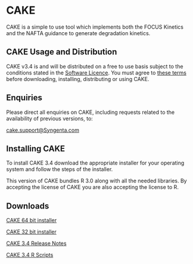 # CAKE

CAKE is a simple to use tool which implements both the FOCUS Kinetics and the NAFTA guidance to generate degradation kinetics.

## CAKE Usage and Distribution

CAKE v3.4 is and will be distributed on a free to use basis subject to the conditions
stated in the [Software Licence](./LICENSE.md). You must agree to [these terms](./LICENSE.md)
before downloading, installing, distributing or using CAKE.

## Enquiries

Please direct all enquiries on CAKE, including requests related to the availability of previous versions, to:

<cake.support@Syngenta.com>

## Installing CAKE

To install CAKE 3.4 download the appropriate installer for your operating system and 
follow the steps of the installer.

This version of CAKE bundles R 3.0 along with all the needed libraries. By accepting the 
license of CAKE you are also accepting the license to R.

## Downloads

[CAKE 64 bit installer](https://github.com/tessella/cake/releases/download/v3.4/CakeSetup64Bit.exe)

[CAKE 32 bit installer](https://github.com/tessella/cake/releases/download/v3.4/CakeSetup32Bit.exe)

[CAKE 3.4 Release Notes](https://github.com/tessella/cake/releases/download/v3.4/ReleaseNotesCAKE3.4.html)

[CAKE 3.4 R Scripts](https://github.com/tessella/cake/releases/download/v3.4/CakeRScripts.zip)

